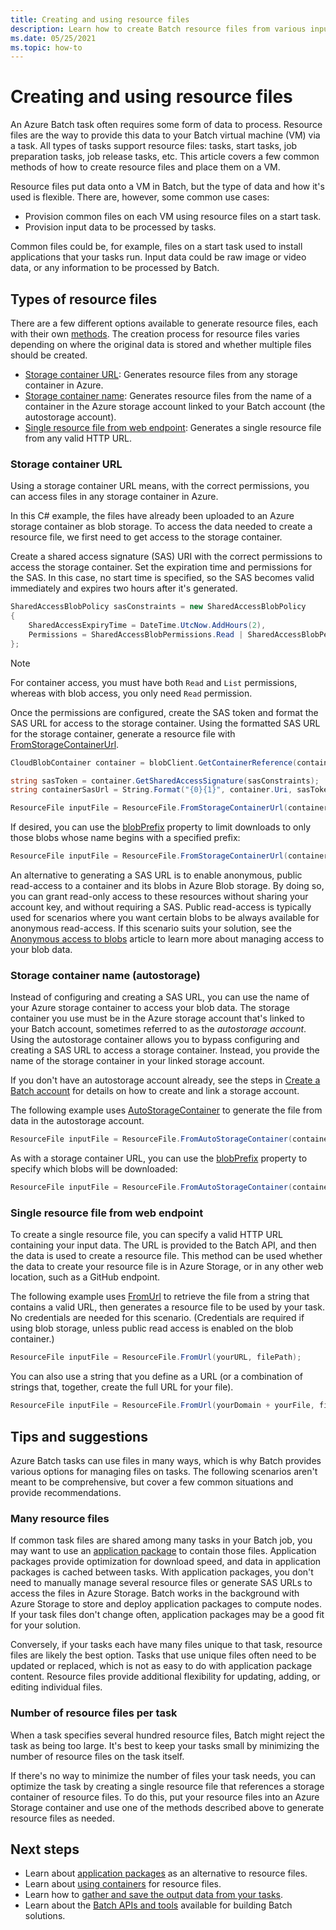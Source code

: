 ```yaml
---
title: Creating and using resource files 
description: Learn how to create Batch resource files from various input sources. This article covers a few common methods on how to create and place them on a VM.
ms.date: 05/25/2021
ms.topic: how-to
---
```


# Creating and using resource files

An Azure Batch task often requires some form of data to process. Resource files are the way to provide this data to your Batch virtual machine (VM) via a task. All types of tasks support resource files: tasks, start tasks, job preparation tasks, job release tasks, etc. This article covers a few common methods of how to create resource files and place them on a VM.  

Resource files put data onto a VM in Batch, but the type of data and how it's used is flexible. There are, however, some common use cases:

- Provision common files on each VM using resource files on a start task.
- Provision input data to be processed by tasks.

Common files could be, for example, files on a start task used to install applications that your tasks run. Input data could be raw image or video data, or any information to be processed by Batch.

## Types of resource files

There are a few different options available to generate resource files, each with their own [methods](/dotnet/api/microsoft.azure.batch.resourcefile#methods). The creation process for resource files varies depending on where the original data is stored and whether multiple files should be created.

- [Storage container URL](#storage-container-url): Generates resource files from any storage container in Azure.
- [Storage container name](#storage-container-name-autostorage): Generates resource files from the name of a container in the Azure storage account linked to your Batch account (the autostorage account).
- [Single resource file from web endpoint](#single-resource-file-from-web-endpoint): Generates a single resource file from any valid HTTP URL.

### Storage container URL

Using a storage container URL means, with the correct permissions, you can access files in any storage container in Azure.

In this C# example, the files have already been uploaded to an Azure storage container as blob storage. To access the data needed to create a resource file, we first need to get access to the storage container.

Create a shared access signature (SAS) URI with the correct permissions to access the storage container. Set the expiration time and permissions for the SAS. In this case, no start time is specified, so the SAS becomes valid immediately and expires two hours after it's generated.

```csharp
SharedAccessBlobPolicy sasConstraints = new SharedAccessBlobPolicy
{
    SharedAccessExpiryTime = DateTime.UtcNow.AddHours(2),
    Permissions = SharedAccessBlobPermissions.Read | SharedAccessBlobPermissions.List
};
```

> [!NOTE]
> For container access, you must have both `Read` and `List` permissions, whereas with blob access, you only need `Read` permission.

Once the permissions are configured, create the SAS token and format the SAS URL for access to the storage container. Using the formatted SAS URL for the storage container, generate a resource file with [FromStorageContainerUrl](/dotnet/api/microsoft.azure.batch.resourcefile.fromstoragecontainerurl).

```csharp
CloudBlobContainer container = blobClient.GetContainerReference(containerName);

string sasToken = container.GetSharedAccessSignature(sasConstraints);
string containerSasUrl = String.Format("{0}{1}", container.Uri, sasToken);

ResourceFile inputFile = ResourceFile.FromStorageContainerUrl(containerSasUrl);
```

If desired, you can use the [blobPrefix](/dotnet/api/microsoft.azure.batch.resourcefile.blobprefix) property to limit downloads to only those blobs whose name begins with a specified prefix:

```csharp
ResourceFile inputFile = ResourceFile.FromStorageContainerUrl(containerSasUrl, blobPrefix = yourPrefix);
```

An alternative to generating a SAS URL is to enable anonymous, public read-access to a container and its blobs in Azure Blob storage. By doing so, you can grant read-only access to these resources without sharing your account key, and without requiring a SAS. Public read-access is typically used for scenarios where you want certain blobs to be always available for anonymous read-access. If this scenario suits your solution, see the [Anonymous access to blobs](../storage/blobs/anonymous-read-access-configure.md) article to learn more about managing access to your blob data.

### Storage container name (autostorage)

Instead of configuring and creating a SAS URL, you can use the name of your Azure storage container to access your blob data. The storage container you use must be in the Azure storage account that's linked to your Batch account, sometimes referred to as the *autostorage account*. Using the autostorage container allows you to bypass configuring and creating a SAS URL to access a storage container. Instead, you provide the name of the storage container in your linked storage account.

If you don't have an autostorage account already, see the steps in [Create a Batch account](batch-account-create-portal.md) for details on how to create and link a storage account.

The following example uses [AutoStorageContainer](/dotnet/api/microsoft.azure.batch.resourcefile.fromautostoragecontainer) to generate the file from data in the autostorage account.

```csharp
ResourceFile inputFile = ResourceFile.FromAutoStorageContainer(containerName);
```

As with a storage container URL, you can use the [blobPrefix](/dotnet/api/microsoft.azure.batch.resourcefile.blobprefix) property to specify which blobs will be downloaded:

```csharp
ResourceFile inputFile = ResourceFile.FromAutoStorageContainer(containerName, blobPrefix = yourPrefix);
```

### Single resource file from web endpoint

To create a single resource file, you can specify a valid HTTP URL containing your input data. The URL is provided to the Batch API, and then the data is used to create a resource file. This method can be used whether the data to create your resource file is in Azure Storage, or in any other web location, such as a GitHub endpoint.

The following example uses [FromUrl](/dotnet/api/microsoft.azure.batch.resourcefile.fromurl) to retrieve the file from a string that contains a valid URL, then generates a resource file to be used by your task. No credentials are needed for this scenario. (Credentials are required if using blob storage, unless public read access is enabled on the blob container.)

```csharp
ResourceFile inputFile = ResourceFile.FromUrl(yourURL, filePath);
```

You can also use a string that you define as a URL (or a combination of strings that, together, create the full URL for your file).

```csharp
ResourceFile inputFile = ResourceFile.FromUrl(yourDomain + yourFile, filePath);
```

## Tips and suggestions

Azure Batch tasks can use files in many ways, which is why Batch provides various options for managing files on tasks. The following scenarios aren't meant to be comprehensive, but cover a few common situations and provide recommendations.

### Many resource files

If common task files are shared among many tasks in your Batch job, you may want to use an [application package](batch-application-packages.md) to contain those files. Application packages provide optimization for download speed, and data in application packages is cached between tasks. With application packages, you don't need to manually manage several resource files or generate SAS URLs to access the files in Azure Storage. Batch works in the background with Azure Storage to store and deploy application packages to compute nodes. If your task files don't change often, application packages may be a good fit for your solution.

Conversely, if your tasks each have many files unique to that task, resource files are likely the best option. Tasks that use unique files often need to be updated or replaced, which is not as easy to do with application package content. Resource files provide additional flexibility for updating, adding, or editing individual files.

### Number of resource files per task

When a task specifies several hundred resource files, Batch might reject the task as being too large. It's best to keep your tasks small by minimizing the number of resource files on the task itself.

If there's no way to minimize the number of files your task needs, you can optimize the task by creating a single resource file that references a storage container of resource files. To do this, put your resource files into an Azure Storage container and use one of the methods described above to generate resource files as needed.

## Next steps

- Learn about [application packages](batch-application-packages.md) as an alternative to resource files.
- Learn about [using containers](batch-docker-container-workloads.md) for resource files.
- Learn how to [gather and save the output data from your tasks](batch-task-output.md).
- Learn about the [Batch APIs and tools](batch-apis-tools.md) available for building Batch solutions.
